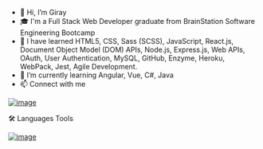- 👋 Hi, I’m Giray
- 🎓 I'm a Full Stack Web Developer graduate from BrainStation Software Engineering Bootcamp
- 👀 I have learned HTML5, CSS, Sass (SCSS), JavaScript, React.js, Document Object Model (DOM) APIs, Node.js, Express.js, Web APIs, OAuth, User Authentication, MySQL, GitHub, Enzyme, Heroku, WebPack, Jest, Agile Development.
- 🌱 I’m currently learning Angular, Vue, C#, Java
- 📫 Connect with me
  
[![image](https://github.com/girayduygun/girayduygun/assets/145222042/83c51196-235a-4c71-af6c-c8189f0b1f2c)
](https://www.linkedin.com/in/girayduygun/)



🛠️ Languages Tools

[![image](https://github.com/girayduygun/girayduygun/assets/145222042/bea2dedd-8b42-4639-8389-6b69a0e42cf6)
](https://www.w3schools.com/css/)



<!---
girayduygun/girayduygun is a ✨ special ✨ repository because its `README.md` (this file) appears on your GitHub profile.
You can click the Preview link to take a look at your changes.
--->
